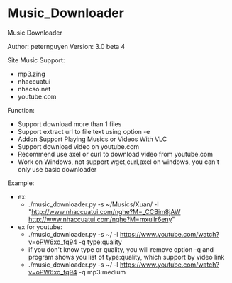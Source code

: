 Music_Downloader
================

Music Downloader

Author: peternguyen
Version: 3.0 beta 4

Site Music Support:
- mp3.zing
- nhaccuatui
- nhacso.net
- youtube.com

Function:
- Support download more than 1 files
- Support extract url to file text using option -e
- Addon Support Playing Musics or Videos With VLC
- Support download video on youtube.com
- Recommend use axel or curl to download video from youtube.com
- Work on Windows, not support wget,curl,axel on windows, you can't only use basic downloader

Example:
- ex:
	- ./music_downloader.py -s ~/Musics/Xuan/ -l "http://www.nhaccuatui.com/nghe?M=_CCBim8jAW http://www.nhaccuatui.com/nghe?M=mxuilr6eny"
- ex for youtube:
	- ./music_downloader.py -s ~/ -l https://www.youtube.com/watch?v=oPW6xo_fq94 -q type:quality
	- if you don't know type or quality, you will remove option -q and program shows you list of type:quality, which support by video link
	- ./music_downloader.py -s ~/ -l https://www.youtube.com/watch?v=oPW6xo_fq94 -q mp3:medium